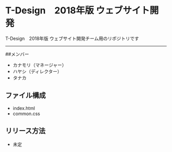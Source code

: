 # T-Design　2018年版  ウェブサイト開発
T-Design　2018年版 ウェブサイト開発チーム用のリポジトリです

---

##メンバー
* カナモリ（マネージャー）
* ハヤシ（ディレクター）
* タナカ

## ファイル構成
* index.html
* common.css

## リリース方法
* 未定
